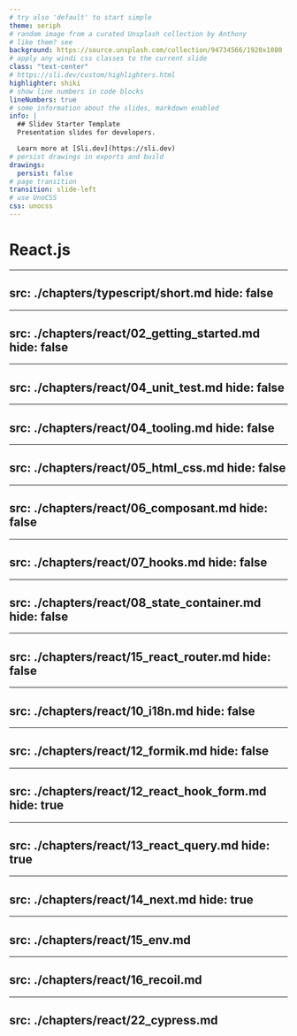```yaml
---
# try also 'default' to start simple
theme: seriph
# random image from a curated Unsplash collection by Anthony
# like them? see      
background: https://source.unsplash.com/collection/94734566/1920x1080
# apply any windi css classes to the current slide
class: "text-center"
# https://sli.dev/custom/highlighters.html
highlighter: shiki
# show line numbers in code blocks
lineNumbers: true
# some information about the slides, markdown enabled
info: |
  ## Slidev Starter Template
  Presentation slides for developers.

  Learn more at [Sli.dev](https://sli.dev)
# persist drawings in exports and build
drawings:
  persist: false
# page transition
transition: slide-left
# use UnoCSS
css: unocss
---
```


# React.js

---
src: ./chapters/typescript/short.md
hide: false
---

---
src: ./chapters/react/02_getting_started.md
hide: false
---

---
src: ./chapters/react/04_unit_test.md
hide: false
---

---
src: ./chapters/react/04_tooling.md
hide: false
---

---
src: ./chapters/react/05_html_css.md
hide: false
---

---
src: ./chapters/react/06_composant.md
hide: false
---

---
src: ./chapters/react/07_hooks.md
hide: false
---

---
src: ./chapters/react/08_state_container.md
hide: false
---

---
src: ./chapters/react/15_react_router.md
hide: false
---

---
src: ./chapters/react/10_i18n.md
hide: false
---

---
src: ./chapters/react/12_formik.md
hide: false
---

---
src: ./chapters/react/12_react_hook_form.md
hide: true
---

---
src: ./chapters/react/13_react_query.md
hide: true
---

---
src: ./chapters/react/14_next.md
hide: true
---

---
src: ./chapters/react/15_env.md
---

---
src: ./chapters/react/16_recoil.md
---

---
src: ./chapters/react/22_cypress.md
---
